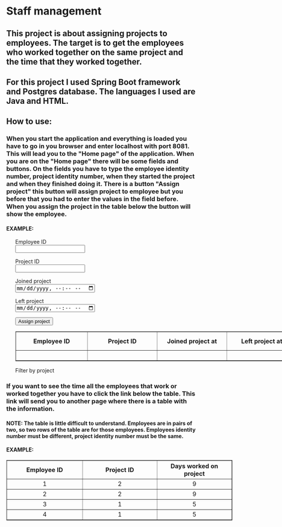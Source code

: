 # Staff management 

## This project is about assigning projects to employees. The target is to get the employees who worked together on the same project and the time that they worked together.

## For this project I used Spring Boot framework and Postgres database. The languages I used are Java and HTML.

## How to use:

### When you start the application and everything is loaded you have to go in you browser and enter localhost with port 8081. This will lead you to the "Home page" of the application. When you are on the "Home page" there will be some fields and buttons. On the fields you have to type the employee identity number, project identity number, when they started the project and when they finished doing it. There is a button "Assign project" this button will assign project to employee but you before that you had to enter the values in the field before. When you assign the project in the table below the button will show the employee.
#### EXAMPLE:
<nav>
    <ul>
        <form>
            <div>
                <label>Employee ID</label>
                <div>
                    <input type="number">
                </div>
            </div>
            <p></p>
            <div>
                <label>Project ID</label>
                <div>
                    <input type="number">
                </div>
            </div>
            <p></p>
            <div>
                <label>Joined project</label>
                <div>
                    <input type="datetime-local">
                </div>
            </div>
            <p></p>
            <div>
                <label>Left project</label>
                <div>
                    <input type="datetime-local">
                </div>
            </div>
            <p></p>
            <div>
                <input type="submit" value="Assign project">
            </div>
        </form>
    </ul>
</nav>
<div>
    <ul>
        <table border="1px" style="width: 1000px">
            <tr>
                <th style="width: 200px; text-align: center;">Employee ID</th>
                <th style="width: 200px; text-align: center;">Project ID</th>
                <th style="width: 200px; text-align: center;">Joined project at</th>
                <th style="width: 200px; text-align: center;">Left project at</th>
                <th style="width: 200px; text-align: center;">Days worked on project</th>
            </tr>
            <tr style="text-align: center;">
                <td>
                    <span></span>
                </td>
                <td>
                    <span></span>
                </td>
                <td>
                    <span></span>
                </td>
                <td>
                    <span></span>
                </td>
                <td>
                    <span></span>
                </td>
                <td>
                    <a>Delete</a>
                </td>
            </tr>
        </table>
        <a>Filter by project</a>
    </ul>
</div>

### If you want to see the time all the employees that work or worked together you have to click the link below the table. This link will send you to another page where there is a table with the information.
#### NOTE: The table is little difficult to understand. Employees are in pairs of two, so two rows of the table are for those employees. Employees identity number must be different, project identity number must be the same.

#### EXAMPLE:

<table border="1px" style="width: 600px">
        <tr>
            <th style="width: 200px; text-align: center;">Employee ID</th>
            <th style="width: 200px; text-align: center;">Project ID</th>
            <th style="width: 200px; text-align: center;">Days worked on project</th>
        </tr>
        <tr style="text-align: center;">
            <td>1</td>
            <td>2</td> 
            <td>9</td>
        </tr>
        <tr style="text-align: center;">
            <td>2</td>
            <td>2</td> 
            <td>9</td>
        </tr>
        <tr style="text-align: center;">
            <td>3</td>
            <td>1</td> 
            <td>5</td>
        </tr>
        <tr style="text-align: center;">
            <td>4</td>
            <td>1</td> 
            <td>5</td>
        </tr>
    </table> 
